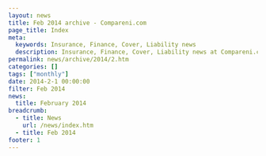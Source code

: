 ```yaml
---
layout: news
title: Feb 2014 archive - Compareni.com
page_title: Index
meta:
  keywords: Insurance, Finance, Cover, Liability news
  description: Insurance, Finance, Cover, Liability news at Compareni.com
permalink: news/archive/2014/2.htm
categories: []
tags: ["monthly"]
date: 2014-2-1 00:00:00
filter: Feb 2014
news:
  title: February 2014
breadcrumb:
  - title: News
    url: /news/index.htm
  - title: Feb 2014
footer: 1
---
```


